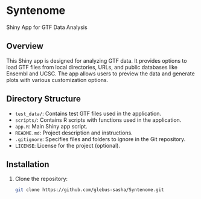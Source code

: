 # Syntenome
Shiny App for GTF Data Analysis

## Overview
This Shiny app is designed for analyzing GTF data. It provides options to load GTF files from local directories, URLs, and public databases like Ensembl and UCSC. The app allows users to preview the data and generate plots with various customization options.

## Directory Structure
- `test_data/`: Contains test GTF files used in the application.
- `scripts/`: Contains R scripts with functions used in the application.
- `app.R`: Main Shiny app script.
- `README.md`: Project description and instructions.
- `.gitignore`: Specifies files and folders to ignore in the Git repository.
- `LICENSE`: License for the project (optional).

## Installation
1. Clone the repository:
   ```sh
   git clone https://github.com/glebus-sasha/Syntenome.git
   ```
